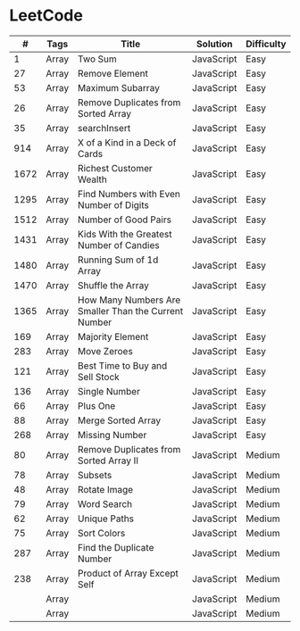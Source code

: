 # LeetCode
| # | Tags| Title | Solution | Difficulty|
| ---- | ---- | ---- | ----| ---- |
| 1 | Array | Two Sum | JavaScript | Easy |
| 27 | Array | Remove Element | JavaScript | Easy |
| 53 | Array | Maximum Subarray | JavaScript | Easy |
| 26 | Array | Remove Duplicates from Sorted Array | JavaScript | Easy |
| 35 | Array | searchInsert | JavaScript | Easy |
| 914 | Array | X of a Kind in a Deck of Cards | JavaScript | Easy |
| 1672 | Array | Richest Customer Wealth | JavaScript | Easy |
| 1295 | Array | Find Numbers with Even Number of Digits | JavaScript | Easy |
| 1512 | Array | Number of Good Pairs | JavaScript | Easy |
| 1431 | Array | Kids With the Greatest Number of Candies | JavaScript | Easy |
| 1480 | Array | Running Sum of 1d Array | JavaScript | Easy |
| 1470 | Array | Shuffle the Array | JavaScript | Easy |
| 1365 | Array | How Many Numbers Are Smaller Than the Current Number | JavaScript | Easy |
| 169 | Array | Majority Element | JavaScript | Easy |
| 283 | Array | Move Zeroes | JavaScript | Easy |
| 121 | Array | Best Time to Buy and Sell Stock | JavaScript | Easy |
| 136 | Array | Single Number | JavaScript |Easy |
| 66 | Array | Plus One | JavaScript | Easy |
| 88 | Array | Merge Sorted Array | JavaScript | Easy |
| 268 | Array | Missing Number | JavaScript | Easy |
| 80 | Array | Remove Duplicates from Sorted Array Ⅱ | JavaScript | Medium |
| 78 | Array | Subsets | JavaScript | Medium |
| 48 | Array | Rotate Image | JavaScript | Medium |
| 79 | Array | Word Search | JavaScript | Medium |
| 62 | Array | Unique Paths | JavaScript | Medium |
| 75 | Array | Sort Colors | JavaScript | Medium |
| 287 | Array | Find the Duplicate Number | JavaScript | Medium |
| 238 | Array | Product of Array Except Self | JavaScript | Medium |
|  | Array |  | JavaScript | Medium |
|  | Array |  | JavaScript | Medium |